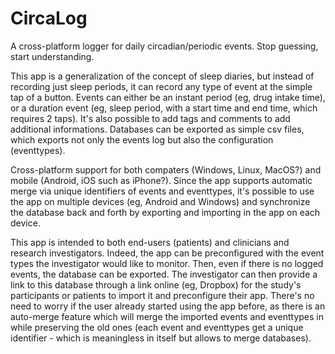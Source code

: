 # CircaLog
A cross-platform logger for daily circadian/periodic events. Stop guessing, start understanding.

This app is a generalization of the concept of sleep diaries, but instead of recording just sleep periods, it can record any type of event at the simple tap of a button. Events can either be an instant period (eg, drug intake time), or a duration event (eg, sleep period, with a start time and end time, which requires 2 taps). It's also possible to add tags and comments to add additional informations. Databases can be exported as simple csv files, which exports not only the events log but also the configuration (eventtypes).

Cross-platform support for both compaters (Windows, Linux, MacOS?) and mobile (Android, iOS such as iPhone?). Since the app supports automatic merge via unique identifiers of events and eventtypes, it's possible to use the app on multiple devices (eg, Android and Windows) and synchronize the database back and forth by exporting and importing in the app on each device.

This app is intended to both end-users (patients) and clinicians and research investigators. Indeed, the app can be preconfigured with the event types the investigator would like to monitor. Then, even if there is no logged events, the database can be exported. The investigator can then provide a link to this database through a link online (eg, Dropbox) for the study's participants or patients to import it and preconfigure their app. There's no need to worry if the user already started using the app before, as there is an auto-merge feature which will merge the imported events and eventtypes in while preserving the old ones (each event and eventtypes get a unique identifier - which is meaningless in itself but allows to merge databases).
